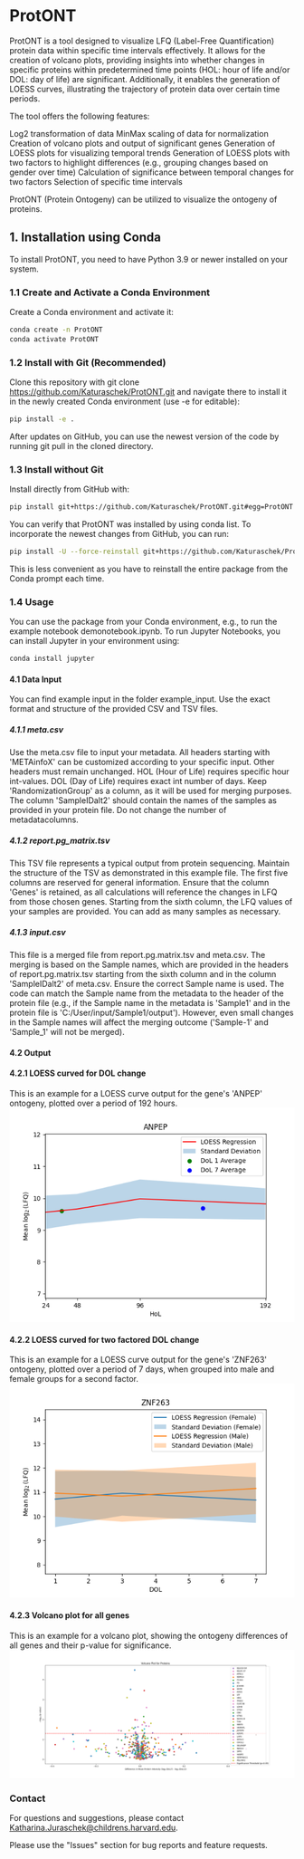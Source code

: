# ProtONT 
ProtONT is a tool designed to visualize LFQ (Label-Free Quantification) protein data within specific time intervals effectively. It allows for the creation of volcano plots, providing insights into whether changes in specific proteins within predetermined time points (HOL: hour of life and/or DOL: day of life) are significant. Additionally, it enables the generation of LOESS curves, illustrating the trajectory of protein data over certain time periods.

The tool offers the following features:

Log2 transformation of data
MinMax scaling of data for normalization
Creation of volcano plots and output of significant genes
Generation of LOESS plots for visualizing temporal trends
Generation of LOESS plots with two factors to highlight differences (e.g., grouping changes based on gender over time)
Calculation of significance between temporal changes for two factors
Selection of specific time intervals

ProtONT (Protein Ontogeny) can be utilized to visualize the ontogeny of proteins.

## 1. Installation using Conda

To install ProtONT, you need to have Python 3.9 or newer installed on your system.

### 1.1 Create and Activate a Conda Environment

Create a Conda environment and activate it:

```bash
conda create -n ProtONT
conda activate ProtONT
```

### 1.2 Install with Git (Recommended)

Clone this repository with git clone https://github.com/Katuraschek/ProtONT.git and navigate there to install it in the newly created Conda environment (use -e for editable):

```bash
pip install -e .
```

After updates on GitHub, you can use the newest version of the code by running git pull in the cloned directory.

### 1.3 Install without Git

Install directly from GitHub with:

```bash
pip install git+https://github.com/Katuraschek/ProtONT.git#egg=ProtONT
```

You can verify that ProtONT was installed by using conda list. To incorporate the newest changes from GitHub, you can run:

```bash
pip install -U --force-reinstall git+https://github.com/Katuraschek/ProtONT.git#egg=ProtONT
```

This is less convenient as you have to reinstall the entire package from the Conda prompt each time.

### 1.4 Usage

You can use the package from your Conda environment, e.g., to run the example notebook demonotebook.ipynb. To run Jupyter Notebooks, you can install Jupyter in your environment using:

```bash
conda install jupyter
```

#### 4.1 Data Input
You can find example input in the folder example_input. Use the exact format and structure of the provided CSV and TSV files. 

##### 4.1.1 meta.csv
Use the meta.csv file to input your metadata. All headers starting with 'METAinfoX' can be customized according to your specific input. Other headers must remain unchanged. HOL (Hour of Life) requires specific hour int-values. DOL (Day of Life) requires exact int number of days. Keep 'RandomizationGroup' as a column, as it will be used for merging purposes. The column 'SampleIDalt2' should contain the names of the samples as provided in your protein file. Do not change the number of metadatacolumns.

##### 4.1.2 report.pg_matrix.tsv
This TSV file represents a typical output from protein sequencing. Maintain the structure of the TSV as demonstrated in this example file. The first five columns are reserved for general information. Ensure that the column 'Genes' is retained, as all calculations will reference the changes in LFQ from those chosen genes. Starting from the sixth column, the LFQ values of your samples are provided. You can add as many samples as necessary.

##### 4.1.3 input.csv
This file is a merged file from report.pg.matrix.tsv and meta.csv. The merging is based on the Sample names, which are provided in the headers of report.pg.matrix.tsv starting from the sixth column and in the column 'SampleIDalt2' of meta.csv. Ensure the correct Sample name is used. The code can match the Sample name from the metadata to the header of the protein file (e.g., if the Sample name in the metadata is 'Sample1' and in the protein file is 'C:/User/input/Sample1/output'). However, even small changes in the Sample names will affect the merging outcome ('Sample-1' and 'Sample_1' will not be merged). 

#### 4.2 Output

#### 4.2.1 LOESS curved for DOL change
This is an example for a LOESS curve output for the gene's 'ANPEP' ontogeny, plotted over a period of 192 hours.
![Alternativer Text](ANPEP_LOESS-plot_example1.png)

#### 4.2.2 LOESS curved for two factored DOL change
This is an example for a LOESS curve output for the gene's 'ZNF263' ontogeny, plotted over a period of 7 days, when grouped into male and female groups for a second factor.
![Alternativer Text](ZNF263_LOESS-2ndfactor-plot_example2.png)

#### 4.2.3 Volcano plot for all genes
This is an example for a volcano plot, showing the ontogeny differences of all genes and their p-value for significance. 
![Alternativer Text](_proteins_volcano_plot_example3.png)

### Contact

For questions and suggestions, please contact Katharina.Juraschek@childrens.harvard.edu.

Please use the "Issues" section for bug reports and feature requests.
